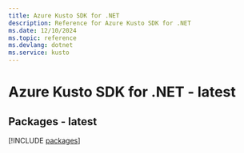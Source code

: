 ```yaml
---
title: Azure Kusto SDK for .NET
description: Reference for Azure Kusto SDK for .NET
ms.date: 12/10/2024
ms.topic: reference
ms.devlang: dotnet
ms.service: kusto
---
```

# Azure Kusto SDK for .NET - latest
## Packages - latest
[!INCLUDE [packages](kusto-index.md)]